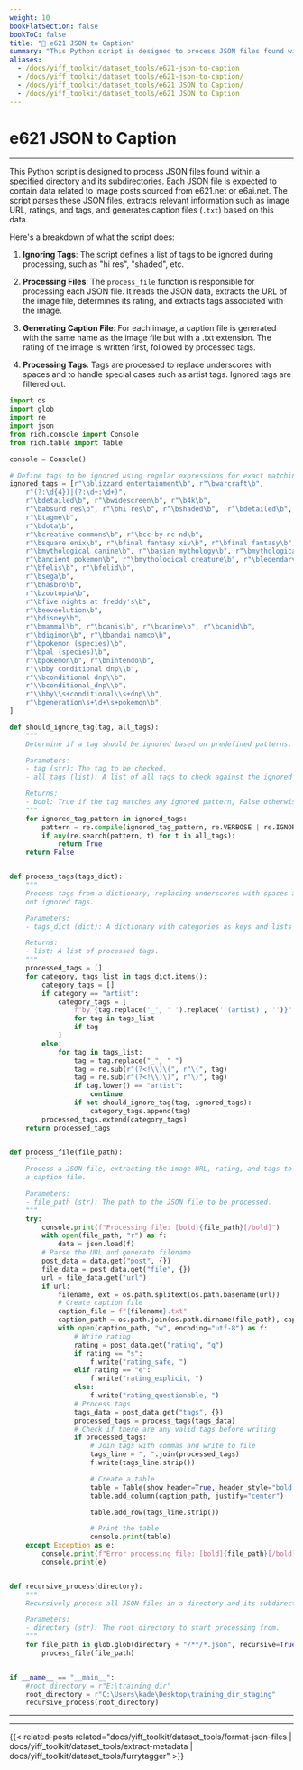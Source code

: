 ```yaml
---
weight: 10
bookFlatSection: false
bookToC: false
title: "🐍 e621 JSON to Caption"
summary: "This Python script is designed to process JSON files found within a specified directory and its subdirectories. Each JSON file is expected to contain data related to image posts sourced from e621.net or e6ai.net. The script parses these JSON files, extracts relevant information such as image URL, ratings, and tags, and generates caption files (`.txt`) based on this data."
aliases:
  - /docs/yiff_toolkit/dataset_tools/e621-json-to-caption
  - /docs/yiff_toolkit/dataset_tools/e621-json-to-caption/
  - /docs/yiff_toolkit/dataset_tools/e621 JSON to Caption/
  - /docs/yiff_toolkit/dataset_tools/e621 JSON to Caption
---
```


<!--markdownlint-disable MD025 -->

# e621 JSON to Caption

---

This Python script is designed to process JSON files found within a specified directory and its subdirectories. Each JSON file is expected to contain data related to image posts sourced from e621.net or e6ai.net. The script parses these JSON files, extracts relevant information such as image URL, ratings, and tags, and generates caption files (`.txt`) based on this data.

Here's a breakdown of what the script does:

1. **Ignoring Tags**: The script defines a list of tags to be ignored during processing, such as "hi res", "shaded", etc.

2. **Processing Files**: The `process_file` function is responsible for processing each JSON file. It reads the JSON data, extracts the URL of the image file, determines its rating, and extracts tags associated with the image.

3. **Generating Caption File**: For each image, a caption file is generated with the same name as the image file but with a .txt extension. The rating of the image is written first, followed by processed tags.

4. **Processing Tags**: Tags are processed to replace underscores with spaces and to handle special cases such as artist tags. Ignored tags are filtered out.

```python
import os
import glob
import re
import json
from rich.console import Console
from rich.table import Table

console = Console()

# Define tags to be ignored using regular expressions for exact matching
ignored_tags = [r"\bblizzard entertainment\b", r"\bwarcraft\b",
    r"(?:\d{4})|(?:\d+:\d+)",
    r"\bdetailed\b", r"\bwidescreen\b", r"\b4k\b",
    r"\babsurd res\b", r"\bhi res\b", r"\bshaded\b",  r"\bdetailed\b",
    r"\btagme\b",
    r"\bdota\b",
    r"\bcreative commons\b", r"\bcc-by-nc-nd\b",
    r"\bsquare enix\b", r"\bfinal fantasy xiv\b", r"\bfinal fantasy\b",
    r"\bmythological canine\b", r"\basian mythology\b", r"\bmythological scalie\b",
    r"\bancient pokemon\b", r"\bmythological creature\b", r"\blegendary pokemon\b",
    r"\bfelis\b", r"\bfelid\b",
    r"\bsega\b",
    r"\bhasbro\b",
    r"\bzootopia\b",
    r"\bfive nights at freddy's\b",
    r"\beeveelution\b",
    r"\bdisney\b",
    r"\bmammal\b", r"\bcanis\b", r"\bcanine\b", r"\bcanid\b",
    r"\bdigimon\b", r"\bbandai namco\b",
    r"\bpokemon (species)\b",
    r"\bpal (species)\b",
    r"\bpokemon\b", r"\bnintendo\b",
    r"\\bby conditional dnp\\b",
    r"\\bconditional dnp\\b",
    r"\\bconditional_dnp\\b",
    r"\\bby\\s+conditional\\s+dnp\\b",
    r"\bgeneration\s+\d+\s+pokemon\b",
]

def should_ignore_tag(tag, all_tags):
    """
    Determine if a tag should be ignored based on predefined patterns.

    Parameters:
    - tag (str): The tag to be checked.
    - all_tags (list): A list of all tags to check against the ignored patterns.

    Returns:
    - bool: True if the tag matches any ignored pattern, False otherwise.
    """
    for ignored_tag_pattern in ignored_tags:
        pattern = re.compile(ignored_tag_pattern, re.VERBOSE | re.IGNORECASE)
        if any(re.search(pattern, t) for t in all_tags):
            return True
    return False


def process_tags(tags_dict):
    """
    Process tags from a dictionary, replacing underscores with spaces and filtering
    out ignored tags.

    Parameters:
    - tags_dict (dict): A dictionary with categories as keys and lists of tags as values.

    Returns:
    - list: A list of processed tags.
    """
    processed_tags = []
    for category, tags_list in tags_dict.items():
        category_tags = []
        if category == "artist":
            category_tags = [
                f"by {tag.replace('_', ' ').replace(' (artist)', '')}"
                for tag in tags_list
                if tag
            ]
        else:
            for tag in tags_list:
                tag = tag.replace("_", " ")
                tag = re.sub(r"(?<!\\)\(", r"\(", tag)
                tag = re.sub(r"(?<!\\)\)", r"\)", tag)
                if tag.lower() == "artist":
                    continue
                if not should_ignore_tag(tag, ignored_tags):
                    category_tags.append(tag)
        processed_tags.extend(category_tags)
    return processed_tags


def process_file(file_path):
    """
    Process a JSON file, extracting the image URL, rating, and tags to generate
    a caption file.

    Parameters:
    - file_path (str): The path to the JSON file to be processed.
    """
    try:
        console.print(f"Processing file: [bold]{file_path}[/bold]")
        with open(file_path, "r") as f:
            data = json.load(f)
        # Parse the URL and generate filename
        post_data = data.get("post", {})
        file_data = post_data.get("file", {})
        url = file_data.get("url")
        if url:
            filename, ext = os.path.splitext(os.path.basename(url))
            # Create caption file
            caption_file = f"{filename}.txt"
            caption_path = os.path.join(os.path.dirname(file_path), caption_file)
            with open(caption_path, "w", encoding="utf-8") as f:
                # Write rating
                rating = post_data.get("rating", "q")
                if rating == "s":
                    f.write("rating_safe, ")
                elif rating == "e":
                    f.write("rating_explicit, ")
                else:
                    f.write("rating_questionable, ")
                # Process tags
                tags_data = post_data.get("tags", {})
                processed_tags = process_tags(tags_data)
                # Check if there are any valid tags before writing
                if processed_tags:
                    # Join tags with commas and write to file
                    tags_line = ", ".join(processed_tags)
                    f.write(tags_line.strip())

                    # Create a table
                    table = Table(show_header=True, header_style="bold magenta")
                    table.add_column(caption_path, justify="center")

                    table.add_row(tags_line.strip())

                    # Print the table
                    console.print(table)
    except Exception as e:
        console.print(f"Error processing file: [bold]{file_path}[/bold]")
        console.print(e)


def recursive_process(directory):
    """
    Recursively process all JSON files in a directory and its subdirectories.

    Parameters:
    - directory (str): The root directory to start processing from.
    """
    for file_path in glob.glob(directory + "/**/*.json", recursive=True):
        process_file(file_path)


if __name__ == "__main__":
    #root_directory = r"E:\training_dir"
    root_directory = r"C:\Users\kade\Desktop\training_dir_staging"
    recursive_process(root_directory)
```

---

---

{{< related-posts related="docs/yiff_toolkit/dataset_tools/format-json-files | docs/yiff_toolkit/dataset_tools/extract-metadata | docs/yiff_toolkit/dataset_tools/furrytagger" >}}
